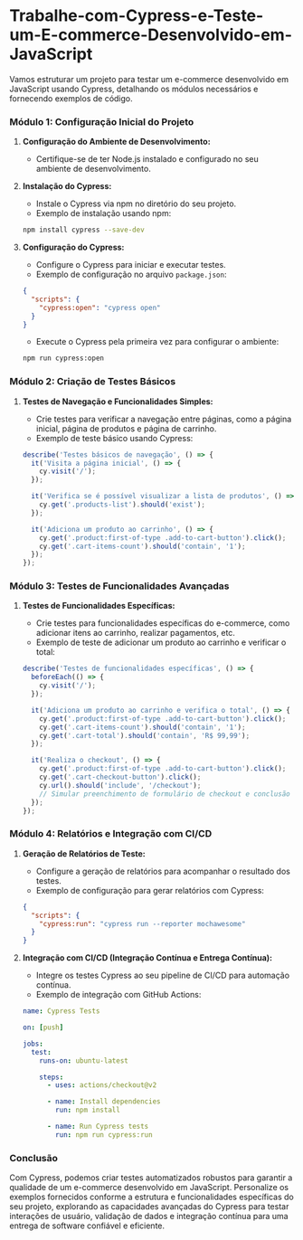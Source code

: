 # Trabalhe-com-Cypress-e-Teste-um-E-commerce-Desenvolvido-em-JavaScript

Vamos estruturar um projeto para testar um e-commerce desenvolvido em JavaScript usando Cypress, detalhando os módulos necessários e fornecendo exemplos de código.

### Módulo 1: Configuração Inicial do Projeto

1. **Configuração do Ambiente de Desenvolvimento:**
   - Certifique-se de ter Node.js instalado e configurado no seu ambiente de desenvolvimento.

2. **Instalação do Cypress:**
   - Instale o Cypress via npm no diretório do seu projeto.
   - Exemplo de instalação usando npm:

   ```bash
   npm install cypress --save-dev
   ```

3. **Configuração do Cypress:**
   - Configure o Cypress para iniciar e executar testes.
   - Exemplo de configuração no arquivo `package.json`:

   ```json
   {
     "scripts": {
       "cypress:open": "cypress open"
     }
   }
   ```

   - Execute o Cypress pela primeira vez para configurar o ambiente:

   ```bash
   npm run cypress:open
   ```

### Módulo 2: Criação de Testes Básicos

1. **Testes de Navegação e Funcionalidades Simples:**
   - Crie testes para verificar a navegação entre páginas, como a página inicial, página de produtos e página de carrinho.
   - Exemplo de teste básico usando Cypress:

   ```javascript
   describe('Testes básicos de navegação', () => {
     it('Visita a página inicial', () => {
       cy.visit('/');
     });

     it('Verifica se é possível visualizar a lista de produtos', () => {
       cy.get('.products-list').should('exist');
     });

     it('Adiciona um produto ao carrinho', () => {
       cy.get('.product:first-of-type .add-to-cart-button').click();
       cy.get('.cart-items-count').should('contain', '1');
     });
   });
   ```

### Módulo 3: Testes de Funcionalidades Avançadas

1. **Testes de Funcionalidades Específicas:**
   - Crie testes para funcionalidades específicas do e-commerce, como adicionar itens ao carrinho, realizar pagamentos, etc.
   - Exemplo de teste de adicionar um produto ao carrinho e verificar o total:

   ```javascript
   describe('Testes de funcionalidades específicas', () => {
     beforeEach(() => {
       cy.visit('/');
     });

     it('Adiciona um produto ao carrinho e verifica o total', () => {
       cy.get('.product:first-of-type .add-to-cart-button').click();
       cy.get('.cart-items-count').should('contain', '1');
       cy.get('.cart-total').should('contain', 'R$ 99,99');
     });

     it('Realiza o checkout', () => {
       cy.get('.product:first-of-type .add-to-cart-button').click();
       cy.get('.cart-checkout-button').click();
       cy.url().should('include', '/checkout');
       // Simular preenchimento de formulário de checkout e conclusão do pedido
     });
   });
   ```

### Módulo 4: Relatórios e Integração com CI/CD

1. **Geração de Relatórios de Teste:**
   - Configure a geração de relatórios para acompanhar o resultado dos testes.
   - Exemplo de configuração para gerar relatórios com Cypress:

   ```json
   {
     "scripts": {
       "cypress:run": "cypress run --reporter mochawesome"
     }
   }
   ```

2. **Integração com CI/CD (Integração Contínua e Entrega Contínua):**
   - Integre os testes Cypress ao seu pipeline de CI/CD para automação contínua.
   - Exemplo de integração com GitHub Actions:

   ```yaml
   name: Cypress Tests

   on: [push]

   jobs:
     test:
       runs-on: ubuntu-latest

       steps:
         - uses: actions/checkout@v2

         - name: Install dependencies
           run: npm install

         - name: Run Cypress tests
           run: npm run cypress:run
   ```

### Conclusão

Com Cypress, podemos criar testes automatizados robustos para garantir a qualidade de um e-commerce desenvolvido em JavaScript. Personalize os exemplos fornecidos conforme a estrutura e funcionalidades específicas do seu projeto, explorando as capacidades avançadas do Cypress para testar interações de usuário, validação de dados e integração contínua para uma entrega de software confiável e eficiente.
